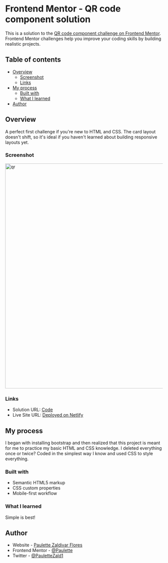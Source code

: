 # Frontend Mentor - QR code component solution

This is a solution to the [QR code component challenge on Frontend Mentor](https://www.frontendmentor.io/challenges/qr-code-component-iux_sIO_H). Frontend Mentor challenges help you improve your coding skills by building realistic projects. 

## Table of contents

- [Overview](#overview)
  - [Screenshot](#screenshot)
  - [Links](#links)
- [My process](#my-process)
  - [Built with](#built-with)
  - [What I learned](#what-i-learned)
- [Author](#author)




## Overview
A perfect first challenge if you're new to HTML and CSS. The card layout doesn't shift, so it's ideal if you haven't learned about building responsive layouts yet.

### Screenshot
<img width="718" alt="qr" src="https://user-images.githubusercontent.com/96970580/174061000-e110f7b1-9de7-455d-b918-c49fed0b4f3b.png">



### Links

- Solution URL: [Code](https://github.com/Paulette-Zaldivar-Flores/QR-Code)
- Live Site URL: [Deployed on Netlify](https://reliable-squirrel-50c7ad.netlify.app/)

## My process
I began with installing bootstrap and then realized that this project is meant for me to practice my basic HTML and CSS knowledge. I deleted everything once or twice? Coded in the simplest way I know and used CSS to style everything.

### Built with

- Semantic HTML5 markup
- CSS custom properties
- Mobile-first workflow



### What I learned
 Simple is best!




## Author

- Website - [Paulette Zaldivar Flores](https://pzf.netlify.app/)
- Frontend Mentor - [@Paulette](https://www.frontendmentor.io/profile/Paulette-Zaldivar-Flores)
- Twitter - [@PauletteZald1](https://www.twitter.com/paulettezald1)

